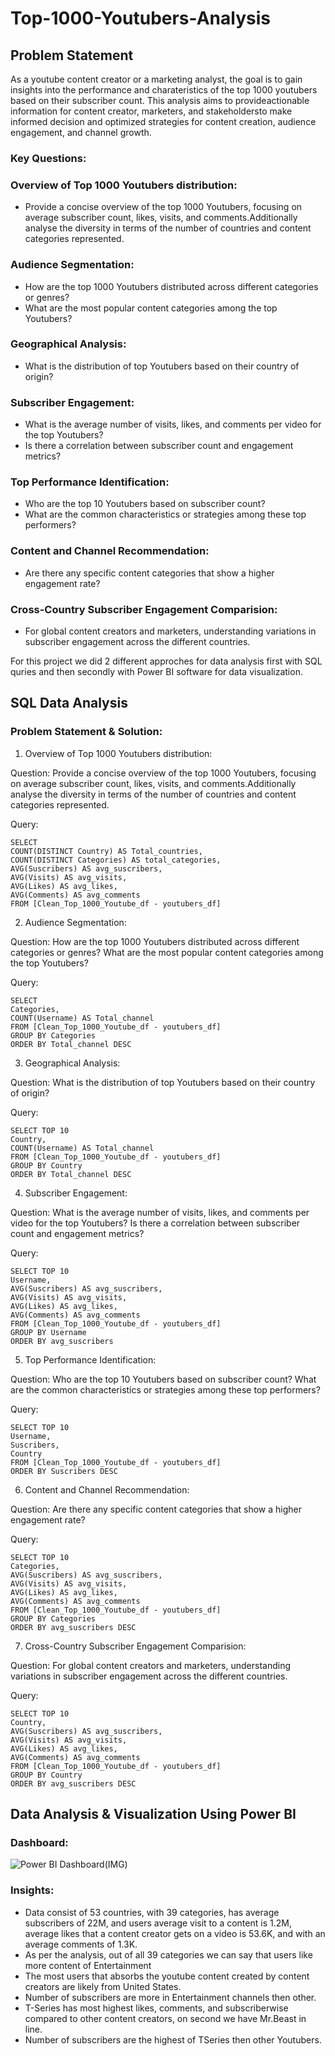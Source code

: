 # Top-1000-Youtubers-Analysis

## Problem Statement

As a youtube content creator or a marketing analyst, the goal is to gain insights into the performance and charateristics of the top 1000 youtubers based on their subscriber count. This analysis aims to provideactionable information for content creator, marketers, and stakeholdersto make informed decision and optimized strategies for content creation, audience engagement, and channel growth.
### Key Questions:
### Overview of Top 1000 Youtubers distribution:
- Provide a concise overview of the top 1000 Youtubers, focusing on average subscriber count, likes, visits, and comments.Additionally analyse the diversity in terms of the number of countries and content categories represented.
### Audience Segmentation:
- How are the top 1000 Youtubers distributed across different categories or genres?
- What are the most popular content categories among the top Youtubers?
### Geographical Analysis:
- What is the distribution of top Youtubers based on their country of origin?
### Subscriber Engagement:
- What is the average number of visits, likes, and comments per video for the top Youtubers?
- Is there a correlation between subscriber count and engagement metrics?
### Top Performance Identification:
- Who are the top 10 Youtubers based on subscriber count?
- What are the common characteristics or strategies among these top performers?
### Content and Channel Recommendation:
- Are there any specific content categories that show a higher engagement rate?
### Cross-Country Subscriber Engagement Comparision:
- For global content creators and marketers, understanding variations in subscriber engagement across the different countries.

For this project we did 2 different approches for data analysis first with SQL quries and then secondly with Power BI software for data visualization.

## SQL Data Analysis

### Problem Statement & Solution:

1) Overview of Top 1000 Youtubers distribution:

Question: Provide a concise overview of the top 1000 Youtubers, focusing on average subscriber count, likes, visits, and comments.Additionally analyse the diversity in terms of the number of countries and content categories represented.

Query:

    SELECT 
    COUNT(DISTINCT Country) AS Total_countries,
    COUNT(DISTINCT Categories) AS total_categories,
    AVG(Suscribers) AS avg_suscribers,
    AVG(Visits) AS avg_visits,
    AVG(Likes) AS avg_likes,
    AVG(Comments) AS avg_comments
    FROM [Clean_Top_1000_Youtube_df - youtubers_df]

2) Audience Segmentation:

Question: How are the top 1000 Youtubers distributed across different categories or genres? What are the most popular content categories among the top Youtubers?

Query:

    SELECT 
    Categories,
    COUNT(Username) AS Total_channel
    FROM [Clean_Top_1000_Youtube_df - youtubers_df]
    GROUP BY Categories
    ORDER BY Total_channel DESC

3) Geographical Analysis:

Question: What is the distribution of top Youtubers based on their country of origin?

Query:

    SELECT TOP 10
    Country,
    COUNT(Username) AS Total_channel
    FROM [Clean_Top_1000_Youtube_df - youtubers_df]
    GROUP BY Country
    ORDER BY Total_channel DESC

4) Subscriber Engagement:
   
Question: What is the average number of visits, likes, and comments per video for the top Youtubers? Is there a correlation between subscriber count and engagement metrics?

Query:

    SELECT TOP 10
    Username,
    AVG(Suscribers) AS avg_suscribers,
    AVG(Visits) AS avg_visits,
    AVG(Likes) AS avg_likes,
    AVG(Comments) AS avg_comments
    FROM [Clean_Top_1000_Youtube_df - youtubers_df]
    GROUP BY Username
    ORDER BY avg_suscribers

5) Top Performance Identification:
   
Question: Who are the top 10 Youtubers based on subscriber count? What are the common characteristics or strategies among these top performers?

Query:

    SELECT TOP 10
    Username,
    Suscribers,
    Country
    FROM [Clean_Top_1000_Youtube_df - youtubers_df]
    ORDER BY Suscribers DESC

6) Content and Channel Recommendation:
   
Question: Are there any specific content categories that show a higher engagement rate?

Query:

    SELECT TOP 10
    Categories,
    AVG(Suscribers) AS avg_suscribers,
    AVG(Visits) AS avg_visits,
    AVG(Likes) AS avg_likes,
    AVG(Comments) AS avg_comments
    FROM [Clean_Top_1000_Youtube_df - youtubers_df]
    GROUP BY Categories
    ORDER BY avg_suscribers DESC

7) Cross-Country Subscriber Engagement Comparision:
   
Question: For global content creators and marketers, understanding variations in subscriber engagement across the different countries.

Query:

    SELECT TOP 10
    Country,
    AVG(Suscribers) AS avg_suscribers,
    AVG(Visits) AS avg_visits,
    AVG(Likes) AS avg_likes,
    AVG(Comments) AS avg_comments
    FROM [Clean_Top_1000_Youtube_df - youtubers_df]
    GROUP BY Country
    ORDER BY avg_suscribers DESC


## Data Analysis & Visualization Using Power BI
### Dashboard:

![Power BI Dashboard(IMG)](https://github.com/user-attachments/assets/a35c618b-24ab-4914-a7d6-6cdcb1bd077d)
### Insights:
- Data consist of 53 countries, with 39 categories, has average subscribers of 22M, and users average visit to a content is 1.2M, average likes that a content creator gets on a video is 53.6K, and with an average comments of 1.3K.
-  As per the analysis, out of all 39 categories we can say that users like more content of Entertainment
-  The most users that absorbs the youtube content created by content creators are likely from United States.
-  Number of subscribers are more in Entertainment channels then other.
-  T-Series has most highest likes, comments, and subscriberwise compared to other content creators, on second we have Mr.Beast in line.
-  Number of subscribers are the highest of TSeries then other Youtubers.
